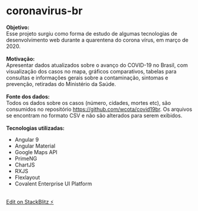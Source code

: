 # coronavirus-br
<strong>Objetivo:</strong><br>
Esse projeto surgiu como forma de estudo de algumas tecnologias de desenvolvimento web durante a quarentena do corona vírus, em março de 2020.
<br><br>
<strong>Motivação:</strong><br>
Apresentar dados atualizados sobre o avanço do COVID-19 no Brasil, com visualização dos casos no mapa, gráficos comparativos, tabelas para consultas e informações gerais sobre a contaminação, sintomas e prevenção, retiradas do Ministério da Saúde.
<br><br>
<strong>Fonte dos dados:</strong><br>
Todos os dados sobre os casos (número, cidades, mortes etc), são consumidos no repositório <a href="https://github.com/wcota/covid19br"
							target="_blank">https://github.com/wcota/covid19br</a>. Os arquivos se encontram no formato CSV e não são alterados para serem exibidos.
<br><br>
<strong>Tecnologias utilizadas:</strong>
* Angular 9
* Angular Material
* Google Maps API
* PrimeNG
* ChartJS
* RXJS
* Flexlayout
* Covalent Enterprise UI Platform
<br><br>


[Edit on StackBlitz ⚡️](https://stackblitz.com/edit/coronavirus-br)
